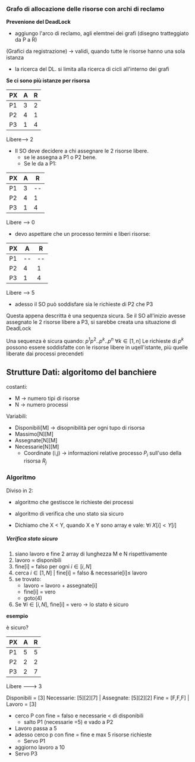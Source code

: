 ### Grafo di allocazione delle risorse con archi di reclamo
**Prevenione del DeadLock**

- aggiungo l'arco di reclamo, agli elemtnei dei grafi (disegno tratteggiato da P a R)

(Grafici da registrazione)
 -> validi, quando tutte le risorse hanno una sola istanza
 - la ricerca del DL. si limita alla ricerca di cicli all'interno dei grafi

**Se ci sono più istanze per risorsa**

| PX  | A   | R   |
| --- | --- | --- |
| P1  | 3   | 2   |
| P2  | 4   | 1   |
| P3  | 1   | 4   |
Libere--> 2

- Il SO deve decidere a chi assegnare le 2 risorse libere.
	- se le assegna a P1 o P2 bene.
	- Se le da a P1:


| PX  | A   | R   |
| --- | --- | --- |
| P1  | 3   | --   |
| P2  | 4   | 1   |
| P3  | 1   | 4   |
Libere --> 0
- devo aspettare che un processo termini e liberi risorse:

| PX  | A   | R   |
| --- | --- | --- |
| P1  | --  | --  |
| P2  | 4   | 1   |
| P3  | 1   | 4   |
Libere --> 5
- adesso il SO può soddisfare sia le richieste di P2 che P3

Questa appena descritta è una sequenza sicura.
Se il SO all'inizio avesse assegnato le 2 risorse libere a P3, si sarebbe creata una situazione di DeadLock

Una sequenza è sicura quando: $p^1p^2..p^k..p^n$ $\forall k \in [1,n]$
Le richieste di $p^k$ possono essere soddisfatte con le risorse libere in uqell'istante, più quelle liberate dai processi precendeti

## Strutture Dati: algoritomo del banchiere
costanti:
- M -> numero tipi di risorse
- N -> numero processi

Variabili:
- Disponibili[M] -> disopnibilità per ogni tupo di risorsa
- Massimo[N][M] 
- Assegnate[N][M] 
- Necessarie[N][M] 
	- Coordinate (i,j) -> informazioni relative processo $P_i$ sull'uso della risorsa $R_j$ 

### Algoritmo
Diviso in 2:
- algoritmo che gestiscce le richieste dei processi
- algoritmo di verifica che uno stato sia sicuro

- Dichiamo che X < Y, quando  X e Y sono array e vale: $\forall i\ X[i]<Y[i]$

##### Verifica stato sicuro
1. siano lavoro e fine 2 array di lunghezza  M e N rispettivamente
2. lavoro = disponibili
3. fine[i] = falso per ogni $i \in [i,N]$
4. cerca $i \in [1,N]$ | fine[i] = falso & necessarie[i]$\leq$ lavoro
5. se trovato:
	- lavoro = lavoro + assegnate[i]
	- fine[i] = vero
	- goto(4)
1. Se $\forall i \in[i,N]$, fine[i] = vero -> lo stato è sicuro  


**esempio** 

è sicuro?

| PX  | A   | R   |
| --- | --- | --- |
| P1  | 5   | 5   |
| P2  | 2   | 2   |
| P3  | 2   | 7   |
Libere ---> 3 

Disponibili = [3]
Necessarie: [5][2][7] | Assegnate: [5][2][2]
Fine = [F,F,F] | Lavoro = [3]

- cerco P con fine = falso e necessarie < di disponibili
	- salto P1 (necessarie =5) e vado a P2
- Lavoro passa a 5
- adesso cerco p con fine = fine e max 5 risorse richieste
	- Servo P1
- aggiorno lavoro a 10
- Servo P3    


